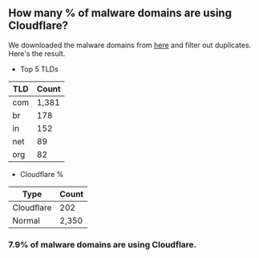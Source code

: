 ## How many % of malware domains are using Cloudflare?


We downloaded the malware domains from [here](https://urlhaus.abuse.ch) and filter out duplicates.
Here's the result.


[//]: # (start replacement)


- Top 5 TLDs

| TLD | Count |
| --- | --- |
| com | 1,381 |
| br | 178 |
| in | 152 |
| net | 89 |
| org | 82 |


- Cloudflare %

| Type | Count |
| --- | --- |
| Cloudflare | 202 |
| Normal | 2,350 |


### 7.9% of malware domains are using Cloudflare.